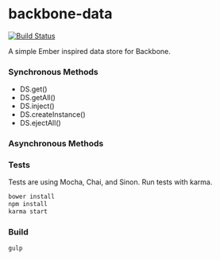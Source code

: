 backbone-data
=============

[![Build Status](https://travis-ci.org/skaterdav85/backbone-data.svg)](https://travis-ci.org/skaterdav85/backbone-data)

A simple Ember inspired data store for Backbone.

### Synchronous Methods

* DS.get()
* DS.getAll()
* DS.inject()
* DS.createInstance()
* DS.ejectAll()

### Asynchronous Methods

### Tests

Tests are using Mocha, Chai, and Sinon. Run tests with karma.

```js
bower install
npm install
karma start
```

### Build

```
gulp
```